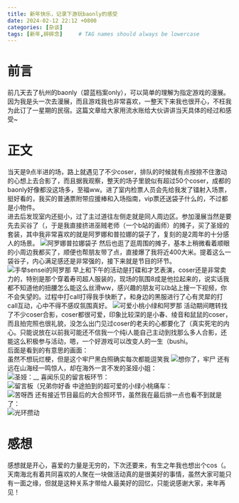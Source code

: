 ```yaml
---
title: 新年快乐，记录下游玩baonly的感受
date: 2024-02-12 22:12 +0800
categories: [杂谈]
tags: [新年,碎碎念]     # TAG names should always be lowercase
---
```


# 前言
前几天去了杭州的baonly（碧蓝档案only），可以简单的理解为指定游戏的漫展。因为我是头一次去漫展，而且游戏我也非常喜欢，一整天下来我也很开心，不枉我为此订了一星期的民宿。这篇文章给大家用流水账给大伙讲讲当天具体的经过和感受~  
# 正文
当天是9点半进的场，路上就遇见了不少coser，排队的时候就有点按捺不住激动的心想上去合影了，而且据我观察，整天的场子里貌似有超过50个coser，成都的baonly好像都没这场多，至福ww。进了室内检票人员会先给我发了镭射入场票，挺好看的，我买的普通票附带应援棒和入场指南，vip票还送袋子什么的，不过都是小物件。  
进去后发现室内还挺小，过了主过道往左侧走就是同人周边区。参加漫展当然是要先去买谷了（，于是我直接挤进巫贼老师（一个b站的画师）的摊子，买了圣娅的套装，其中我非常喜欢的就是阿罗娜和普拉娜的袋子了，复刻的是2周年的十分感人的场景。
![阿罗娜普拉娜袋子](/assets//img/acgn/baonly/袋子.png) 
然后也逛了逛周围的摊子，基本上稍微看着顺眼的小周边我都买了，顺便也帮朋友带了点，直接爆了我将近400大米。提着这么一袋谷子，内心满足感还是非常强的，接下来就是节目的环节。  
![手举sensei的阿罗那](/assets//img/acgn/baonly/阿罗那.png) 
早上和下午的活动是打碟和才艺表演，coser还是非常卖力的，特别是那个穿着寿司超人服装的，现场的氛围8成是他拉起来的，说实话我都不知道他的扭腰怎么能这么丝滑ww，感兴趣的朋友可以b站上搜一下视频，你不会失望的。过程中打call打得我手快断了，和身边的黑服进行了心有灵犀的打call互动，心中不得不感叹氛围真好。
![可爱小桃小绿和阿罗那](/assets//img/acgn/baonly/小桃小绿阿罗那.png) 
活动期间瞎转找了不少coser合影，coser都很可爱，印象比较深的是小春、绫音和鼠鼠的coser，而且拍完照也很礼貌，没怎么出门见过coser的老夫的心都要化了（真实死宅的内心。只能说放在以前我可能还不信我一个纯i人能自己主动到找那么多人合影，还能这么积极参与活动，嗯，一个好游戏可以改变人的一生（bushi。  
后面是看到的有意思的画面：  
虽然不想玩烂梗，但是这个牢尸黑白照确实每次都能逗笑我
![想你了，牢尸](/assets//img/acgn/baonly/牢尸.png) 
还有远在山海经一鸣惊人，却在海外一言不发的圣娅小姐：  
![圣娅：__](/assets//img/acgn/baonly/圣娅.png) 
喜闻乐见的留言板环节：  
![留言板（兄弟你好香](/assets//img/acgn/baonly/留言板.png) 
中途拍到的超可爱的小绿小桃痛车：  
![苦呀西](/assets//img/acgn/baonly/小桃小绿痛车.png) 
还有接近节目最后的大合照环节，虽然我在最后排一点也看不到就是了：  
![光环攒动](/assets//img/acgn/baonly/合影.png) 
# 感想
感想就是开心，喜爱的力量是无穷的，下次还要来，有生之年我也想出个cos（。天南海北有着共同喜欢的人聚在一块做活动真的是很美好的事情，虽然大家可能只有一面之缘，但就是这种关系才带给人最美好的回忆，只能说感谢大家，来年再见！
